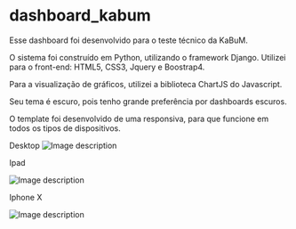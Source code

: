 # dashboard_kabum
Esse dashboard foi desenvolvido para o teste técnico da KaBuM.

O sistema foi construído em Python, utilizando o framework Django. Utilizei para o front-end: HTML5, CSS3, Jquery e Boostrap4.

Para a visualização de gráficos, utilizei a biblioteca ChartJS do Javascript.

Seu tema é escuro, pois tenho grande preferência por dashboards escuros.

O template foi desenvolvido de uma responsiva, para que funcione em todos os tipos de dispositivos.

Desktop
![Image description](https://i.ibb.co/K6tGRdn/print-dash.png)


Ipad


![Image description](https://i.ibb.co/26f5Vjh/print-dash-ipad.png)

Iphone X


![Image description](https://i.ibb.co/X7y6kvf/iphone-x.png)
